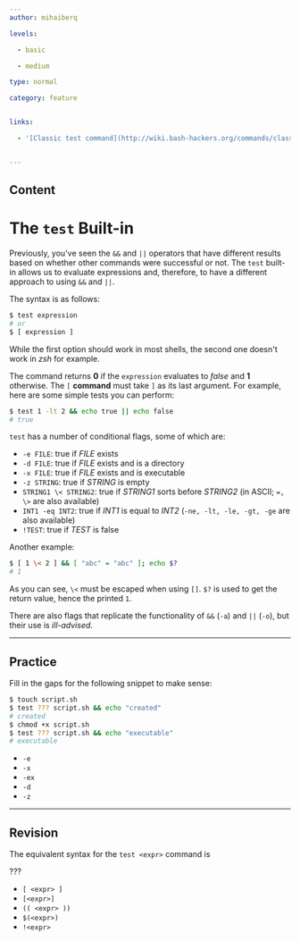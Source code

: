 ```yaml
---
author: mihaiberq

levels:

  - basic

  - medium

type: normal

category: feature


links:

  - '[Classic test command](http://wiki.bash-hackers.org/commands/classictest){website}'


---
```

## Content
# The `test` Built-in

Previously, you've seen the `&&` and `||` operators that have different results based on whether other commands were successful or not. The `test` built-in allows us to evaluate expressions and, therefore, to have a different approach to using `&&` and `||`.

The syntax is as follows:
```bash
$ test expression
# or
$ [ expression ]
```
While the first option should work in most shells, the second one doesn't work in *zsh* for example.

The command returns **0** if the `expression` evaluates to *false* and **1** otherwise. The `[` **command** must take `]` as its last argument. For example, here are some simple tests you can perform:
```bash
$ test 1 -lt 2 && echo true || echo false
# true
```
`test` has a number of conditional flags, some of which are:
 - `-e FILE`: true if *FILE* exists
 - `-d FILE`: true if *FILE* exists and is a directory
 - `-x FILE`: true if *FILE* exists and is executable
 - `-z STRING`: true if *STRING* is empty
 - `STRING1 \< STRING2`: true if *STRING1* sorts before *STRING2* (in ASCII; `=, \>` are also available)
 - `INT1 -eq INT2`: true if *INT1* is equal to *INT2* (`-ne, -lt, -le, -gt, -ge` are also available)
 - `!TEST`: true if *TEST* is false

Another example:
```bash
$ [ 1 \< 2 ] && [ "abc" = "abc" ]; echo $?
# 1
```
As you can see, `\<` must be escaped when using `[]`. `$?` is used to get the return value, hence the printed `1`.

There are also flags that replicate the functionality of `&&` (`-a`) and `||` (`-o`), but their use is *ill-advised*.

---
## Practice

Fill in the gaps for the following snippet to make sense:
```bash
$ touch script.sh
$ test ??? script.sh && echo "created"
# created
$ chmod +x script.sh
$ test ??? script.sh && echo "executable"
# executable
```

* `-e`
* `-x`
* `-ex`
* `-d`
* `-z`

---
## Revision

The equivalent syntax for the `test <expr>` command is

???


* `[ <expr> ]`
* `[<expr>]`
* `(( <expr> ))`
* `$(<expr>)`
* `!<expr>`

